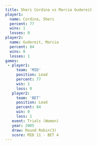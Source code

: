 ```yaml
---
title: Sheri Cordina vs Marcia Gudereit
player1:                
  name: Cordina, Sheri  
  percent: 77           
  wins: 1               
  losses: 0             
player2:                
  name: Gudereit, Marcia
  percent: 84           
  wins: 0               
  losses: 1             
games:
 - player1:        
     team: 'MID'   
     position: Lead
     percent: 77   
     win: 1        
     loss: 0       
   player2:        
     team: 'BET'   
     position: Lead
     percent: 84   
     win: 0        
     loss: 1       
   event: Trials (Women)
   year: 2005           
   draw: Round Robin(3) 
   score: MID 11 - BET 4
---
```

